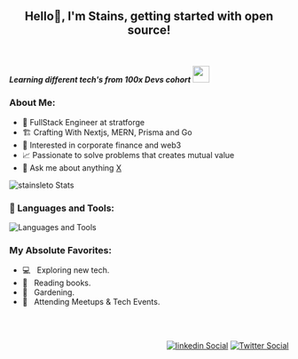 ## <p align="center" fontSize="50px">Hello👋, I'm Stains, getting started with open source!</p>

<br />

***Learning different tech's from 100x Devs cohort*** <img src="https://media.giphy.com/media/WUlplcMpOCEmTGBtBW/giphy.gif" width="30">


 ### About Me:

  - 💼 FullStack Engineer at stratforge <br>
  - 🏗️ Crafting With Nextjs, MERN, Prisma and Go <br> 
  - 👔 Interested in corporate finance and web3 <br>
  - 📈 Passionate to solve problems that creates mutual value<br>
  - 💬 Ask me about anything [X](https://www.x.com/LetoStains)
    
  ![stainsleto Stats](https://github-readme-stats.vercel.app/api?username=stainsleto&theme=vue-dark&show_icons=true&hide_border=true&count_private=true)



### 🔨 Languages and Tools:

 ![Languages and Tools](https://skillicons.dev/icons?i=nextjs,react,redux,tailwindcss,expressjs,prisma,mongodb,postgres,typescript,linux,docker,git,github,js,html,css,obsidian,vscode,notion,aws,postman)

      
### My Absolute Favorites:

- 💻 &nbsp; Exploring new tech.
- 📰 &nbsp; Reading books.
- 🍂 &nbsp; Gardening.
- 🍕 &nbsp; Attending Meetups & Tech Events.
<br />
<br />
<div align="right">
 
[![linkedin Social](https://skillicons.dev/icons?i=linkedin)](https://linkedin.com/in/stains-leto/)
[![Twitter Social](https://skillicons.dev/icons?i=twitter)](https://x.com/LetoStains)

</div>


